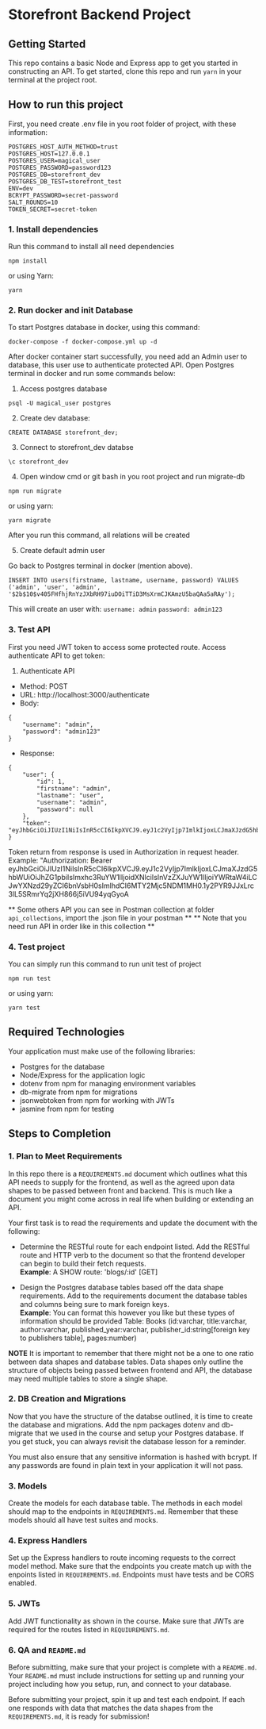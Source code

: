 # Storefront Backend Project

## Getting Started

This repo contains a basic Node and Express app to get you started in constructing an API. To get started, clone this repo and run `yarn` in your terminal at the project root.

## How to run this project

First, you need create .env file in you root folder of project, with these information:

```
POSTGRES_HOST_AUTH_METHOD=trust
POSTGRES_HOST=127.0.0.1
POSTGRES_USER=magical_user
POSTGRES_PASSWORD=password123
POSTGRES_DB=storefront_dev
POSTGRES_DB_TEST=storefront_test
ENV=dev
BCRYPT_PASSWORD=secret-password
SALT_ROUNDS=10
TOKEN_SECRET=secret-token
```

### 1. Install dependencies

Run this command to install all need dependencies

`npm install`

or using Yarn:

`yarn`

### 2. Run docker and init Database

To start Postgres database in docker, using this command:

`docker-compose -f docker-compose.yml up -d`

After docker container start successfully, you need add an Admin user to database, this user use to authenticate protected API.
Open Postgres terminal in docker and run some commands below:

1. Access postgres database

`psql -U magical_user postgres`

2. Create dev database:

`CREATE DATABASE storefront_dev;`

3. Connect to storefront_dev databse

`\c storefront_dev`

4. Open window cmd or git bash in you root project and run migrate-db

`npm run migrate`

or using yarn:

`yarn migrate`

After you run this command, all relations will be created

5. Create default admin user

Go back to Postgres terminal in docker (mention above).

`INSERT INTO users(firstname, lastname, username, password) VALUES ('admin', 'user', 'admin', '$2b$10$v405FHfhjRnYzJXbRH97iuDOiTTiD3MsXrmCJKAmzU5baQAa5aRAy');`

This will create an user with:
`username: admin`
`password: admin123`

### 3. Test API

First you need JWT token to access some protected route.
Access authenticate API to get token:

1. Authenticate API

- Method: POST
- URL: http://localhost:3000/authenticate
- Body:

```
{
    "username": "admin",
    "password": "admin123"
}
```

- Response:

```
{
    "user": {
        "id": 1,
        "firstname": "admin",
        "lastname": "user",
        "username": "admin",
        "password": null
    },
    "token": "eyJhbGciOiJIUzI1NiIsInR5cCI6IkpXVCJ9.eyJ1c2VyIjp7ImlkIjoxLCJmaXJzdG5hbWUiOiJhZG1pbiIsImxhc3RuYW1lIjoidXNlciIsInVzZXJuYW1lIjoiYWRtaW4iLCJwYXNzd29yZCI6bnVsbH0sImlhdCI6MTY2Mjc5NDM1MH0.1y2PYR9JJxLrc3lL5SRmrYq2jXH866j5iVU94yqGyoA"
}
```

Token return from response is used in Authorization in request header.
Example: "Authorization: Bearer eyJhbGciOiJIUzI1NiIsInR5cCI6IkpXVCJ9.eyJ1c2VyIjp7ImlkIjoxLCJmaXJzdG5hbWUiOiJhZG1pbiIsImxhc3RuYW1lIjoidXNlciIsInVzZXJuYW1lIjoiYWRtaW4iLCJwYXNzd29yZCI6bnVsbH0sImlhdCI6MTY2Mjc5NDM1MH0.1y2PYR9JJxLrc3lL5SRmrYq2jXH866j5iVU94yqGyoA

** Some others API you can see in Postman collection at folder `api_collections`, import the .json file in your postman **
** Note that you need run API in order like in this collection **

### 4. Test project

You can simply run this command to run unit test of project

`npm run test`

or using yarn:

`yarn test`

## Required Technologies

Your application must make use of the following libraries:

- Postgres for the database
- Node/Express for the application logic
- dotenv from npm for managing environment variables
- db-migrate from npm for migrations
- jsonwebtoken from npm for working with JWTs
- jasmine from npm for testing

## Steps to Completion

### 1. Plan to Meet Requirements

In this repo there is a `REQUIREMENTS.md` document which outlines what this API needs to supply for the frontend, as well as the agreed upon data shapes to be passed between front and backend. This is much like a document you might come across in real life when building or extending an API.

Your first task is to read the requirements and update the document with the following:

- Determine the RESTful route for each endpoint listed. Add the RESTful route and HTTP verb to the document so that the frontend developer can begin to build their fetch requests.  
  **Example**: A SHOW route: 'blogs/:id' [GET]

- Design the Postgres database tables based off the data shape requirements. Add to the requirements document the database tables and columns being sure to mark foreign keys.  
  **Example**: You can format this however you like but these types of information should be provided
  Table: Books (id:varchar, title:varchar, author:varchar, published_year:varchar, publisher_id:string[foreign key to publishers table], pages:number)

**NOTE** It is important to remember that there might not be a one to one ratio between data shapes and database tables. Data shapes only outline the structure of objects being passed between frontend and API, the database may need multiple tables to store a single shape.

### 2. DB Creation and Migrations

Now that you have the structure of the databse outlined, it is time to create the database and migrations. Add the npm packages dotenv and db-migrate that we used in the course and setup your Postgres database. If you get stuck, you can always revisit the database lesson for a reminder.

You must also ensure that any sensitive information is hashed with bcrypt. If any passwords are found in plain text in your application it will not pass.

### 3. Models

Create the models for each database table. The methods in each model should map to the endpoints in `REQUIREMENTS.md`. Remember that these models should all have test suites and mocks.

### 4. Express Handlers

Set up the Express handlers to route incoming requests to the correct model method. Make sure that the endpoints you create match up with the enpoints listed in `REQUIREMENTS.md`. Endpoints must have tests and be CORS enabled.

### 5. JWTs

Add JWT functionality as shown in the course. Make sure that JWTs are required for the routes listed in `REQUIUREMENTS.md`.

### 6. QA and `README.md`

Before submitting, make sure that your project is complete with a `README.md`. Your `README.md` must include instructions for setting up and running your project including how you setup, run, and connect to your database.

Before submitting your project, spin it up and test each endpoint. If each one responds with data that matches the data shapes from the `REQUIREMENTS.md`, it is ready for submission!
